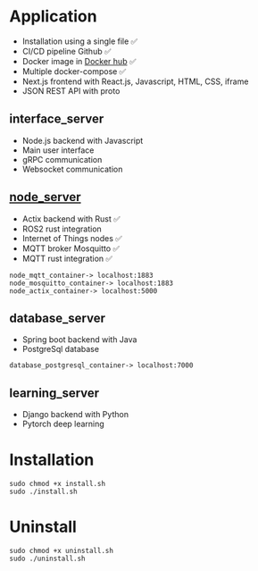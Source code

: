 # Application
- Installation using a single file ✅
- CI/CD pipeline Github ✅
- Docker image in [Docker hub](https://hub.docker.com/repositories/lp02781) ✅
- Multiple docker-compose ✅
- Next.js frontend with React.js, Javascript, HTML, CSS, iframe
- JSON REST API with proto

## interface_server
- Node.js backend with Javascript
- Main user interface
- gRPC communication
- Websocket communication

## [node_server](https://github.com/lp02781/node_server)
- Actix backend with Rust ✅
- ROS2 rust integration 
- Internet of Things nodes ✅ 
- MQTT broker Mosquitto ✅
- MQTT rust integration ✅
```
node_mqtt_container-> localhost:1883
node_mosquitto_container-> localhost:1883
node_actix_container-> localhost:5000
```

## database_server
- Spring boot backend with Java
- PostgreSql database
```
database_postgresql_container-> localhost:7000
```

## learning_server
- Django backend with Python
- Pytorch deep learning

# Installation
```
sudo chmod +x install.sh
sudo ./install.sh
```

# Uninstall
```
sudo chmod +x uninstall.sh
sudo ./uninstall.sh
```

